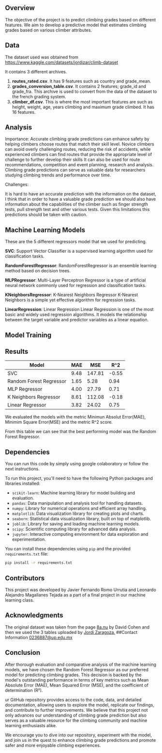 ## Overview

The objective of the project is to predict climbing grades based on different features.
We aim to develop a predictive model that estimates climbing grades based on various climber attributes.

## Data

The dataset used was obtained from https://www.kaggle.com/datasets/jordizar/climb-dataset

It contains 3 different archives.
1. **routes_rated.csv**. It has 9 features such as country and grade_mean.
2. **grades_conversion_table.csv**. It contains 2 features; grade_id and grade_fra. This archive is used to convert from the data of the dataset to the french grading system.
3. **climber_df.csv**. This is where the most important features are such as height, weight, age, years climbing and maximum grade climbed. It has 16 features.

## Analysis

Importance:
Accurate climbing grade predictions can enhance safety by helping climbers choose routes that match their skill level. Novice climbers can avoid overly challenging routes, reducing the risk of accidents, while experienced climbers can find routes that provide the appropriate level of challenge to further develop their skills
It can also be used for route recommendations, competition and event planning, research and analysis. Climbing grade predictions can serve as valuable data for researchers studying climbing trends and performance over time.


Challenges:

It is hard to have an accurate prediction with the information on the dataset, I think that in order to have a valuable grade prediction we should also have information about the capabilities of the climber such as finger strength tests, pull strength test and other various tests.
Given this limitations this predictions should be taken with caution.

## Machine Learning Models

These are the 5 different regressors model that we used for predicting.

**SVC**: Support Vector Classifier is a supervised learning algorithm used for classification tasks.

**RandomForestRegressor**: RandomForestRegressor is an ensemble learning method based on decision trees.

**MLPRegressor**: Multi-Layer Perceptron Regressor is a type of artificial neural network commonly used for regression and classification tasks.

**KNeighborsRegressor**: K-Nearest Neighbors Regressor K-Nearest Neighbors is a simple yet effective algorithm for regression tasks. 

**LinearRegression**: Linear Regression Linear Regression is one of the most basic and widely used regression algorithms.  It models the relationship between the target variable and predictor variables as a linear equation.



## Model Training



## Results

| Model  | MAE  | MSE  | R^2  |
| ------------ | ------------ | ------------ | ------------ |
|SVC   |9.48   |147.81   |-0.55   |
|Random Forest Regressor   |1.65   |5.28   |0.94   |
|MLP Regressor   |4.00   |27.79   |0.71   |
|K Neighbors Regressor   |8.61   |112.08   |-0.18   |
|Linear Regressor   |3.82   |24.02   |0.75   |
We evaluated the models with the metric Minimun Absolut Error(MAE), Minimim Square Error(MSE) and the metric R^2 score.

From this table we can see that the best performing model was the Random Forest Regressor.

## Dependencies

You can run this code by simply using google colaboratory or follow the next instructions.

To run this project, you'll need to have the following Python packages and libraries installed:

- `scikit-learn`: Machine learning library for model building and evaluation.
- `pandas`: Data manipulation and analysis tool for handling datasets.
- `numpy`: Library for numerical operations and efficient array handling.
- `matplotlib`: Data visualization library for creating plots and charts.
- `seaborn`: Statistical data visualization library, built on top of matplotlib.
- `joblib`: Library for saving and loading machine learning models.
- `scipy`: Scientific computing library for advanced data analysis.
- `jupyter`: Interactive computing environment for data exploration and experimentation.

You can install these dependencies using `pip` and the provided `requirements.txt` file:

```bash
pip install -r requirements.txt
```

## Contributors
This project was developed by Javier Fernando Romo Urrutia and Leonardo Alejandro Magallanes Tejada as a part of a final project in our machine learning class.

## Acknowledgments
The original dataset was taken from the page [8a.nu](https://www.8a.nu/ "8a.nu") by David Cohen and then we used the 3 tables uploaded by [Jordi Zaragoza.](http://https://www.kaggle.com/datasets/jordizar/climb-dataset "Jordi Zaragoza")
##Contact Information
0236887@up.edu.mx

## Conclusion
After thorough evaluation and comparative analysis of the machine learning models, we have chosen the Random Forest Regressor as our preferred model for predicting climbing grades. This decision is backed by the model's outstanding performance in terms of key metrics such as Mean Absolute Error (MAE), Mean Squared Error (MSE), and the coefficient of determination (R²).

ur GitHub repository provides access to the code, data, and detailed documentation, allowing users to explore the model, replicate our findings, and contribute to further improvements. We believe that this project not only advances our understanding of climbing grade prediction but also serves as a valuable resource for the climbing community and machine learning enthusiasts alike.

We encourage you to dive into our repository, experiment with the model, and join us in the quest to enhance climbing grade predictions and promote safer and more enjoyable climbing experiences.
